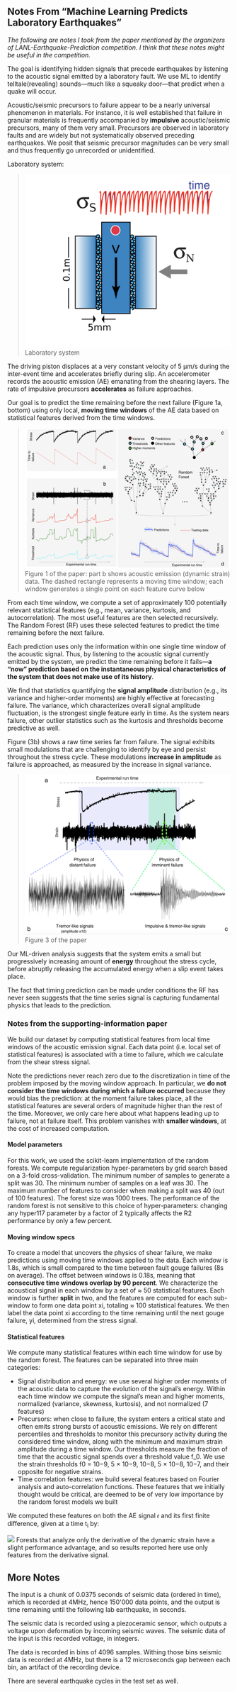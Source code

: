 ## Notes From “Machine Learning Predicts Laboratory Earthquakes”

*The following are notes I took from the paper mentioned by the organizers of LANL-Earthquake-Prediction competition. I think that these notes might be useful in the competition.*

The goal is identifying hidden signals that precede earthquakes by listening to the acoustic signal emitted by a laboratory fault. We use ML to identify telltale(revealing) sounds—much like a squeaky door—that predict when a quake will occur.

Acoustic/seismic precursors to failure appear to be a nearly universal phenomenon in materials. For instance, it is well established that failure in granular materials is frequently accompanied by **impulsive** acoustic/seismic precursors, many of them very small. Precursors are observed in laboratory faults and are widely but not systematically observed preceding earthquakes. We posit that seismic precursor magnitudes can be very small and thus frequently go unrecorded or unidentified.

Laboratory system:

<blockquote>
<img src='images/earq1.png'>
Laboratory system</blockquote>

The driving piston displaces at a very constant velocity of 5 μm/s during the inter-event time and accelerates briefly during slip. An accelerometer records the acoustic emission (AE) emanating from the shearing layers. The rate of impulsive precursors **accelerates** as failure approaches.

Our goal is to predict the time remaining before the next failure (Figure 1a, bottom) using only local, **moving time windows** of the AE data based on statistical features derived from the time windows.

<blockquote>
<img src='images/earq2.png'>
Figure 1 of the paper: part b shows acoustic emission (dynamic strain) data. The dashed rectangle represents a moving time window; each window generates a single point on each feature curve below</blockquote>

From each time window, we compute a set of approximately 100 potentially relevant statistical features (e.g., mean, variance, kurtosis, and autocorrelation). The most useful features are then selected recursively. The Random Forest (RF) uses these selected features to predict the time remaining before the next failure.

Each prediction uses only the information within one single time window of the acoustic signal. Thus, by listening to the acoustic signal currently emitted by the system, we predict the time remaining before it fails—**a “now” prediction based on the instantaneous physical characteristics of the system that does not make use of its history**. 

We find that statistics quantifying the **signal amplitude** distribution (e.g., its variance and higher-order moments) are highly effective at forecasting failure. The variance, which characterizes overall signal amplitude fluctuation, is the strongest single feature early in time. As the system nears failure, other outlier statistics such as the kurtosis and thresholds become predictive as well.

Figure (3b) shows a raw time series far from failure. The signal exhibits small modulations that are challenging to identify by eye and persist throughout the stress cycle. These modulations **increase in amplitude** as failure is approached, as measured by the increase in signal variance.

<blockquote>
<img src='images/earq3.png'>
Figure 3 of the paper</blockquote>

Our ML-driven analysis suggests that the system emits a small but progressively increasing amount of **energy** throughout the stress cycle, before abruptly releasing the accumulated energy when a slip event takes place.
 
The fact that timing prediction can be made under conditions the RF has never seen suggests that the time series signal is capturing fundamental physics that leads to the prediction.

### Notes from the supporting-information paper
We build our dataset by computing statistical features from local time windows of the acoustic emission signal. Each data point (i.e. local set of statistical features) is associated with a time to failure, which we calculate from the shear stress signal.

Note the predictions never reach zero due to the discretization in time of the problem imposed by the moving window approach. In particular, we **do not consider the time windows during which a failure occurred** because they would bias the prediction: at the moment failure takes place, all the statistical features are several orders of magnitude higher than the rest of the time. Moreover, we only care here about what happens leading up to failure, not at failure itself. This problem vanishes with **smaller windows**, at the cost of increased computation.

#### Model parameters
For this work, we used the scikit-learn implementation of the random forests. We compute regularization hyper-parameters by grid search based on a 3-fold cross-validation. The minimum number of samples to generate a split was 30. The minimum number of samples on a leaf was 30. The maximum number of features to consider when making a split was 40 (out of 100 features). The forest size was 1000 trees. The performance of the random forest is not sensitive to this choice of hyper-parameters: changing any hyper117 parameter by a factor of 2 typically affects the R2 performance by only a few percent. 

#### Moving window specs
To create a model that uncovers the physics of shear failure, we make predictions using moving time windows applied to the data. Each window is 1.8s, which is small compared to the time between fault gouge failures (8s on average). The offset between windows is 0.18s, meaning that **consecutive time windows overlap by 90 percent**. We characterize the acoustical signal in each window by a set of ≈ 50 statistical features. Each window is further **split** in two, and the features are computed for each sub-window to form one data point xi, totaling ≈ 100 statistical features. We then label the data point xi according to the time remaining until the next gouge failure, yi, determined from the stress signal.

#### Statistical features
We compute many statistical features within each time window for use by the random forest. The features can be separated into three main categories:

- Signal distribution and energy: we use several higher order moments of the acoustic data to capture the evolution of the signal’s energy. Within each time window we compute the signal’s mean and higher moments, normalized (variance, skewness, kurtosis), and not normalized (7 features)
- Precursors: when close to failure, the system enters a critical state and often emits strong bursts of acoustic emissions. We rely on different percentiles and thresholds to monitor this precursory activity during the considered time window, along with the minimum and maximum strain amplitude during a time window. Our thresholds measure the fraction of time that the acoustic signal spends over a threshold value f_0. We use the strain thresholds f0 = 10−9, 5 × 10−9, 10−8, 5 × 10−8, 10−7, and their opposite for negative strains.
- Time correlation features: we build several features based on Fourier analysis and auto-correlation functions. These features that we initially thought would be critical, are deemed to be of very low importance by the random forest models we built

We computed these features on both the AE signal 𝜖 and its first finite difference, given at a time t<sub>i</sub> by:

![](images/earq4.png)
Forests that analyze only the derivative of the dynamic strain have a slight performance advantage, and so results reported here use only features from the derivative signal.

## More Notes

The input is a chunk of 0.0375 seconds of seismic data (ordered in time), which is recorded at 4MHz, hence 150'000 data points, and the output is time remaining until the following lab earthquake, in seconds.

The seismic data is recorded using a piezoceramic sensor, which outputs a voltage upon deformation by incoming seismic waves. The seismic data of the input is this recorded voltage, in integers.

The data is recorded in bins of 4096 samples. Withing those bins seismic data is recorded at 4MHz, but there is a 12 microseconds gap between each bin, an artifact of the recording device.

There are several earthquake cycles in the test set as well.
